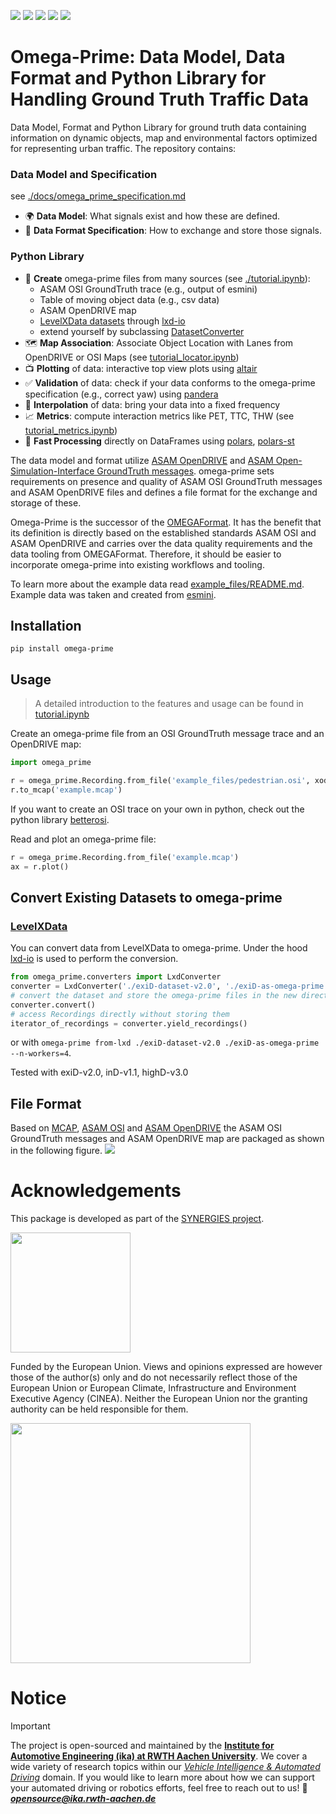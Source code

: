 
[![](https://img.shields.io/badge/license-MPL%202.0-blue.svg)](https://github.com/ika-rwth-aachen/omega-prime/blob/master/LICENSE) 
[![](https://img.shields.io/pypi/v/omega-prime.svg)](https://pypi.python.org/pypi/omega-prime)
[![](https://github.com/ika-rwth-aachen/omega-prime/workflows/CI/badge.svg)](https://github.com/ika-rwth-aachen/omega-prime/actions)
[![](https://img.shields.io/pypi/pyversions/omega-prime.svg)](https://pypi.python.org/pypi/omega-prime/)
[![](https://img.shields.io/github/issues-raw/ika-rwth-aachen/omega-prime.svg)](https://github.com/ika-rwth-aachen/omega-prime/issues)


# Omega-Prime: Data Model, Data Format and Python Library for Handling Ground Truth Traffic Data 

Data Model, Format and Python Library for ground truth data containing information on dynamic objects, map and environmental factors optimized for representing urban traffic. The repository contains:
### Data Model and Specification
see [./docs/omega_prime_specification.md](https://github.com/ika-rwth-aachen/omega-prime/tree/main/docs/omega_prime_specification.md)

- 🌍 **Data Model**: What signals exist and how these are defined.
- 🧾 **Data Format Specification**: How to exchange and store those signals.

### Python Library
  - 🔨 **Create** omega-prime files from many sources (see [./tutorial.ipynb](https://github.com/ika-rwth-aachen/omega-prime/blob/main/tutorial.ipynb)):
      - ASAM OSI GroundTruth trace (e.g., output of esmini)
      - Table of moving object data (e.g., csv data)
      - ASAM OpenDRIVE map
      - [LevelXData datasets](https://levelxdata.com/) through [lxd-io](https://github.com/lenvt/lxd-io)
      - extend yourself by subclassing [DatasetConverter](omega_prime/converters/converter.py)
  - 🗺️ **Map Association**: Associate Object Location with Lanes from OpenDRIVE or OSI Maps (see [tutorial_locator.ipynb](https://github.com/ika-rwth-aachen/omega-prime/tree/main/tutorial_locatory.ipynb))
  - 📺 **Plotting** of data: interactive top view plots using [altair](https://altair-viz.github.io/)
  - ✅ **Validation** of data: check if your data conforms to the omega-prime specification (e.g., correct yaw) using [pandera](https://pandera.readthedocs.io/en/stable/)
  - 📐 **Interpolation** of data: bring your data into a fixed frequency
  - 📈 **Metrics**: compute interaction metrics like PET, TTC, THW (see [tutorial_metrics.ipynb](https://github.com/ika-rwth-aachen/omega-prime/tree/main/tutorial_metrics.ipynb))
  - 🚀 **Fast Processing** directly on DataFrames using [polars](https://pola.rs/), [polars-st](https://oreilles.github.io/polars-st/)

The data model and format utilize [ASAM OpenDRIVE](https://publications.pages.asam.net/standards/ASAM_OpenDRIVE/ASAM_OpenDRIVE_Specification/latest/specification/index.html#) and [ASAM Open-Simulation-Interface GroundTruth messages](https://opensimulationinterface.github.io/osi-antora-generator/asamosi/V3.7.0/specification/index.html). omega-prime sets requirements on presence and quality of ASAM OSI GroundTruth messages and ASAM OpenDRIVE files and defines a file format for the exchange and storage of these.

Omega-Prime is the successor of the [OMEGAFormat](https://github.com/ika-rwth-aachen/omega_format). It has the benefit that its definition is directly based on the established standards ASAM OSI and ASAM OpenDRIVE and carries over the data quality requirements and the data tooling from OMEGAFormat. Therefore, it should be easier to incorporate omega-prime into existing workflows and tooling. 

To learn more about the example data read [example_files/README.md](https://github.com/ika-rwth-aachen/omega-prime/blob/main/example_files/README.md). Example data was taken and created from [esmini](https://github.com/esmini/esmini).

## Installation
`pip install omega-prime`

## Usage
> A detailed introduction to the features and usage can be found in [tutorial.ipynb](https://github.com/ika-rwth-aachen/omega-prime/blob/main/tutorial.ipynb)

Create an omega-prime file from an OSI GroundTruth message trace and an OpenDRIVE map:
```python
import omega_prime

r = omega_prime.Recording.from_file('example_files/pedestrian.osi', xodr_path='example_files/fabriksgatan.xodr')
r.to_mcap('example.mcap')
```

If you want to create an OSI trace on your own in python, check out the python library [betterosi](https://github.com/ika-rwth-aachen/betterosi).

Read and plot an omega-prime file:

<!--pytest-codeblocks:cont-->
```python
r = omega_prime.Recording.from_file('example.mcap')
ax = r.plot()
```
## Convert Existing Datasets to omega-prime
### [LevelXData](https://levelxdata.com/)
You can convert data from LevelXData to omega-prime. Under the hood [lxd-io](https://github.com/lenvt/lxd-io) is used to perform the conversion.

<!--pytest.mark.skip-->
```python
from omega_prime.converters import LxdConverter
converter = LxdConverter('./exiD-dataset-v2.0', './exiD-as-omega-prime', n_workers=4)
# convert the dataset and store the omega-prime files in the new directory
converter.convert()
# access Recordings directly without storing them
iterator_of_recordings = converter.yield_recordings()
```

or with `omega-prime from-lxd ./exiD-dataset-v2.0 ./exiD-as-omega-prime --n-workers=4`.

Tested with exiD-v2.0, inD-v1.1, highD-v3.0

## File Format
Based on [MCAP](https://mcap.dev/), [ASAM OSI](https://opensimulationinterface.github.io/osi-antora-generator/asamosi/latest/specification/index.html) and [ASAM OpenDRIVE](https://publications.pages.asam.net/standards/ASAM_OpenDRIVE/ASAM_OpenDRIVE_Specification/latest/specification/index.html#) the ASAM OSI GroundTruth messages and ASAM OpenDRIVE map are packaged as shown in the following figure.
![](https://github.com/ika-rwth-aachen/omega-prime/blob/main/omega_specification.svg)


# Acknowledgements

This package is developed as part of the [SYNERGIES project](https://synergies-ccam.eu).

<img src="https://raw.githubusercontent.com/ika-rwth-aachen/omega-prime/refs/heads/main/docs/synergies.svg"
style="width:2in" />



Funded by the European Union. Views and opinions expressed are however those of the author(s) only and do not necessarily reflect those of the European Union or European Climate, Infrastructure and Environment Executive Agency (CINEA). Neither the European Union nor the granting authority can be held responsible for them. 

<img src="https://raw.githubusercontent.com/ika-rwth-aachen/omega-prime/refs/heads/main/docs/funded_by_eu.svg"
style="width:4in" />

# Notice

> [!IMPORTANT]
> The project is open-sourced and maintained by the [**Institute for Automotive Engineering (ika) at RWTH Aachen University**](https://www.ika.rwth-aachen.de/).
> We cover a wide variety of research topics within our [*Vehicle Intelligence & Automated Driving*](https://www.ika.rwth-aachen.de/en/competences/fields-of-research/vehicle-intelligence-automated-driving.html) domain.
> If you would like to learn more about how we can support your automated driving or robotics efforts, feel free to reach out to us!
> :email: ***opensource@ika.rwth-aachen.de***